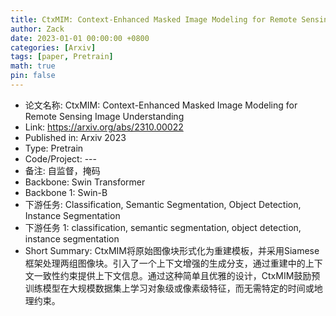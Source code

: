 ```yaml
---
title: CtxMIM: Context-Enhanced Masked Image Modeling for Remote Sensing Image Understanding
author: Zack
date: 2023-01-01 00:00:00 +0800
categories: [Arxiv]
tags: [paper, Pretrain]
math: true
pin: false
---
```

- 论文名称: CtxMIM: Context-Enhanced Masked Image Modeling for Remote Sensing Image Understanding
- Link: https://arxiv.org/abs/2310.00022
- Published in: Arxiv 2023
- Type: Pretrain
- Code/Project: ---
- 备注: 自监督，掩码
- Backbone: Swin Transformer
- Backbone 1: Swin-B
- 下游任务: Classification, Semantic Segmentation, Object Detection, Instance Segmentation
- 下游任务 1: classification, semantic segmentation, object detection, instance segmentation
- Short Summary: CtxMIM将原始图像块形式化为重建模板，并采用Siamese框架处理两组图像块。引入了一个上下文增强的生成分支，通过重建中的上下文一致性约束提供上下文信息。通过这种简单且优雅的设计，CtxMIM鼓励预训练模型在大规模数据集上学习对象级或像素级特征，而无需特定的时间或地理约束。
